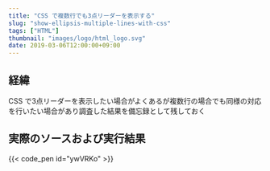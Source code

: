 ```yaml
---
title: "CSS で複数行でも3点リーダーを表示する"
slug: "show-ellipsis-multiple-lines-with-css"
tags: ["HTML"]
thumbnail: "images/logo/html_logo.svg"
date: 2019-03-06T12:00:00+09:00
---
```


## 経緯

CSS で3点リーダーを表示したい場合がよくあるが複数行の場合でも同様の対応を行いたい場合があり調査した結果を備忘録として残しておく

## 実際のソースおよび実行結果

{{< code_pen id="ywVRKo" >}}
